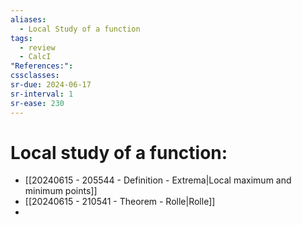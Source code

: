 ```yaml
---
aliases:
  - Local Study of a function
tags:
  - review
  - CalcI
"References:": 
cssclasses:
sr-due: 2024-06-17
sr-interval: 1
sr-ease: 230
---
```

# Local study of a function:
+ [[20240615 - 205544 - Definition - Extrema|Local maximum and minimum points]]
+ [[20240615 - 210541 - Theorem - Rolle|Rolle]]
+   